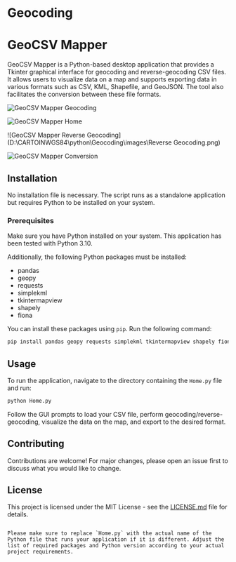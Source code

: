 # Geocoding



# GeoCSV Mapper

GeoCSV Mapper is a Python-based desktop application that provides a Tkinter graphical interface for geocoding and reverse-geocoding CSV files. It allows users to visualize data on a map and supports exporting data in various formats such as CSV, KML, Shapefile, and GeoJSON. The tool also facilitates the conversion between these file formats.

![GeoCSV Mapper Geocoding](D:\CARTOINWGS84\python\Geocoding\images\Geocoding.png)

![GeoCSV Mapper Home](D:\CARTOINWGS84\python\Geocoding\images\Home.png)

![GeoCSV Mapper Reverse Geocoding](D:\CARTOINWGS84\python\Geocoding\images\Reverse Geocoding.png)

![GeoCSV Mapper Conversion](D:\CARTOINWGS84\python\Geocoding\images\Conversion.png)

## Installation

No installation file is necessary. The script runs as a standalone application but requires Python to be installed on your system.

### Prerequisites

Make sure you have Python installed on your system. This application has been tested with Python 3.10.

Additionally, the following Python packages must be installed:
- pandas
- geopy
- requests
- simplekml
- tkintermapview
- shapely
- fiona

You can install these packages using `pip`. Run the following command:

```bash
pip install pandas geopy requests simplekml tkintermapview shapely fiona customtkinter
```

## Usage

To run the application, navigate to the directory containing the `Home.py` file and run:

```bash
python Home.py
```

Follow the GUI prompts to load your CSV file, perform geocoding/reverse-geocoding, visualize the data on the map, and export to the desired format.

## Contributing

Contributions are welcome! For major changes, please open an issue first to discuss what you would like to change.

## License

This project is licensed under the MIT License - see the [LICENSE.md](LICENSE.md) file for details.
```

Please make sure to replace `Home.py` with the actual name of the Python file that runs your application if it is different. Adjust the list of required packages and Python version according to your actual project requirements.
